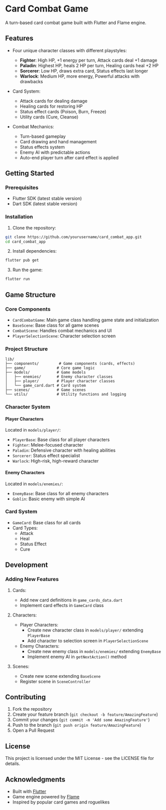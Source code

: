 # Card Combat Game

A turn-based card combat game built with Flutter and Flame engine.

## Features

- Four unique character classes with different playstyles:
  - **Fighter**: High HP, +1 energy per turn, Attack cards deal +1 damage
  - **Paladin**: Highest HP, heals 2 HP per turn, Healing cards heal +2 HP
  - **Sorcerer**: Low HP, draws extra card, Status effects last longer
  - **Warlock**: Medium HP, more energy, Powerful attacks with drawbacks

- Card System:
  - Attack cards for dealing damage
  - Healing cards for restoring HP
  - Status effect cards (Poison, Burn, Freeze)
  - Utility cards (Cure, Cleanse)

- Combat Mechanics:
  - Turn-based gameplay
  - Card drawing and hand management
  - Status effects system
  - Enemy AI with predictable actions
  - Auto-end player turn after card effect is applied

## Getting Started

### Prerequisites

- Flutter SDK (latest stable version)
- Dart SDK (latest stable version)

### Installation

1. Clone the repository:
```bash
git clone https://github.com/yourusername/card_combat_app.git
cd card_combat_app
```

2. Install dependencies:
```bash
flutter pub get
```

3. Run the game:
```bash
flutter run
```

## Game Structure

### Core Components

- `CardCombatGame`: Main game class handling game state and initialization
- `BaseScene`: Base class for all game scenes
- `CombatScene`: Handles combat mechanics and UI
- `PlayerSelectionScene`: Character selection screen

### Project Structure

```
lib/
├── components/         # Game components (cards, effects)
├── game/              # Core game logic
├── models/            # Game models
│   ├── enemies/       # Enemy character classes
│   ├── player/        # Player character classes
│   └── game_card.dart # Card system
├── scenes/            # Game scenes
└── utils/             # Utility functions and logging
```

### Character System

#### Player Characters
Located in `models/player/`:
- `PlayerBase`: Base class for all player characters
- `Fighter`: Melee-focused character
- `Paladin`: Defensive character with healing abilities
- `Sorcerer`: Status effect specialist
- `Warlock`: High-risk, high-reward character

#### Enemy Characters
Located in `models/enemies/`:
- `EnemyBase`: Base class for all enemy characters
- `Goblin`: Basic enemy with simple AI

### Card System

- `GameCard`: Base class for all cards
- Card Types:
  - Attack
  - Heal
  - Status Effect
  - Cure

## Development

### Adding New Features

1. Cards:
   - Add new card definitions in `game_cards_data.dart`
   - Implement card effects in `GameCard` class

2. Characters:
   - Player Characters:
     - Create new character class in `models/player/` extending `PlayerBase`
     - Add character to selection screen in `PlayerSelectionScene`
   - Enemy Characters:
     - Create new enemy class in `models/enemies/` extending `EnemyBase`
     - Implement enemy AI in `getNextAction()` method

3. Scenes:
   - Create new scene extending `BaseScene`
   - Register scene in `SceneController`

## Contributing

1. Fork the repository
2. Create your feature branch (`git checkout -b feature/AmazingFeature`)
3. Commit your changes (`git commit -m 'Add some AmazingFeature'`)
4. Push to the branch (`git push origin feature/AmazingFeature`)
5. Open a Pull Request

## License

This project is licensed under the MIT License - see the LICENSE file for details.

## Acknowledgments

- Built with [Flutter](https://flutter.dev/)
- Game engine powered by [Flame](https://flame-engine.org/)
- Inspired by popular card games and roguelikes
